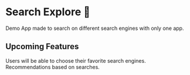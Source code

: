 # Search Explore 🔎

Demo App made to search on different search engines with only one app.

## Upcoming Features

Users will be able to choose their favorite search engines.<br>
Recommendations based on searches.

